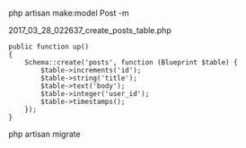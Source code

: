 php artisan make:model Post -m

2017_03_28_022637_create_posts_table.php
```
public function up()
{
    Schema::create('posts', function (Blueprint $table) {
        $table->increments('id');
        $table->string('title');
        $table->text('body');
        $table->integer('user_id');
        $table->timestamps();
    });
}
```

php artisan migrate


